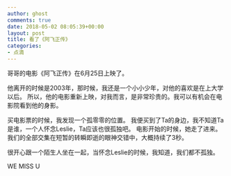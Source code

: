 ```yaml
---
author: ghost
comments: true
date: 2018-05-02 08:05:39+00:00
layout: post
title: 看了《阿飞正传》
categories:
- 点滴
---
```


哥哥的电影《阿飞正传》在6月25日上映了。

他离开的时候是2003年，那时候，我还是一个小小少年，对他的喜欢是在上大学以后。
所以，他的电影重新上映，对我而言，是非常珍贵的。我可以有机会在电影院看到他的身影。

买电影票的时候，我发现一个孤零零的位置。 我便买到了Ta的身边，我不知道Ta是谁，一个人怀念Leslie，Ta应该也很孤独吧。
电影开始的时候，她走了进来。我们的全部交集在短暂的转瞬即逝的眼神交错中，大概持续了3秒。

很开心跟一个陌生人坐在一起，当怀念Leslie的时候，我知道，我们都不孤独。


WE MISS U
